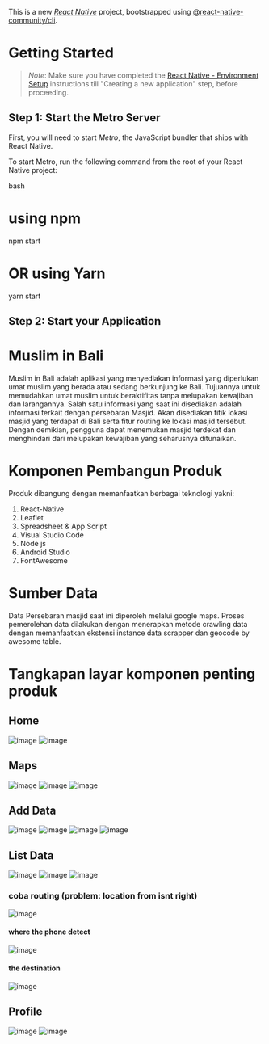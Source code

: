 This is a new [*React Native*](https://reactnative.dev) project, bootstrapped using [@react-native-community/cli](https://github.com/react-native-community/cli).

# Getting Started

>*Note*: Make sure you have completed the [React Native - Environment Setup](https://reactnative.dev/docs/environment-setup) instructions till "Creating a new application" step, before proceeding.

## Step 1: Start the Metro Server

First, you will need to start *Metro*, the JavaScript bundler that ships with React Native.

To start Metro, run the following command from the root of your React Native project:

bash
# using npm
npm start

# OR using Yarn
yarn start


## Step 2: Start your Application

# Muslim in Bali
Muslim in Bali adalah aplikasi yang menyediakan informasi yang diperlukan umat muslim yang berada atau sedang berkunjung ke Bali. Tujuannya untuk memudahkan umat muslim untuk beraktifitas tanpa melupakan kewajiban dan larangannya. Salah satu informasi yang saat ini disediakan adalah informasi terkait dengan persebaran Masjid. Akan disediakan titik lokasi masjid yang terdapat di Bali serta fitur routing ke lokasi masjid tersebut. Dengan demikian, pengguna dapat menemukan masjid terdekat dan menghindari dari melupakan kewajiban yang seharusnya ditunaikan.

# Komponen Pembangun Produk
Produk dibangung dengan memanfaatkan berbagai teknologi yakni:
1. React-Native
2. Leaflet
3. Spreadsheet & App Script
4. Visual Studio Code
5. Node js
6. Android Studio
7. FontAwesome

# Sumber Data
Data Persebaran masjid saat ini diperoleh melalui google maps. Proses pemerolehan data dilakukan dengan menerapkan metode crawling data dengan memanfaatkan ekstensi instance data scrapper dan geocode by awesome table.

# Tangkapan layar komponen penting produk
## Home
![image](https://github.com/elyueich/PGPBLResponsi/assets/142762429/fd1d9e1b-5e32-45d0-b444-755986db0268)
![image](https://github.com/elyueich/PGPBLResponsi/assets/142762429/9e147e42-1a99-49f9-be39-8fa9c9ab7687)

## Maps
![image](https://github.com/elyueich/PGPBLResponsi/assets/142762429/29bac568-5221-4828-badf-a979289cdc99)
![image](https://github.com/elyueich/PGPBLResponsi/assets/142762429/98f6ada3-e399-4429-adee-ff5073fc517e)
![image](https://github.com/elyueich/PGPBLResponsi/assets/142762429/bb1f4587-5dc2-4f02-8c93-fbc2fe027dae)

## Add Data
![image](https://github.com/elyueich/PGPBLResponsi/assets/142762429/3791406f-2d16-4436-883a-8cdcdf05c93b)
![image](https://github.com/elyueich/PGPBLResponsi/assets/142762429/66a7f51f-3c36-4beb-8476-0c004e77ff63)
![image](https://github.com/elyueich/PGPBLResponsi/assets/142762429/57cc1c1b-8773-4c85-9cc8-27871b097b4f)
![image](https://github.com/elyueich/PGPBLResponsi/assets/142762429/3ffbfe2d-ec53-4f68-9c35-ca6e45f7dc55)

## List Data
![image](https://github.com/elyueich/PGPBLResponsi/assets/142762429/7e03d0a2-b75d-45a5-b004-459e905b3f53)
![image](https://github.com/elyueich/PGPBLResponsi/assets/142762429/8559ae8c-0325-4afc-b304-daf3d172e287)
![image](https://github.com/elyueich/PGPBLResponsi/assets/142762429/834f54a3-1de7-42a5-aeb0-cd53e2de12af)

### coba routing (problem: location from isnt right)
![image](https://github.com/elyueich/PGPBLResponsi/assets/142762429/4bf50098-e64a-4a56-a3f3-ad4759623a7d)
#### where the phone detect
![image](https://github.com/elyueich/PGPBLResponsi/assets/142762429/8b6b4083-b1c7-43a8-8ba7-dbf331fd33aa)
#### the destination
![image](https://github.com/elyueich/PGPBLResponsi/assets/142762429/c54672f6-5e5c-42ac-8cbf-05c1515853f8)

## Profile
![image](https://github.com/elyueich/PGPBLResponsi/assets/142762429/043b31ab-b543-405c-90b1-4c865e739cd3)
![image](https://github.com/elyueich/PGPBLResponsi/assets/142762429/b719d651-d472-4877-af66-5b86e6aaafca)














